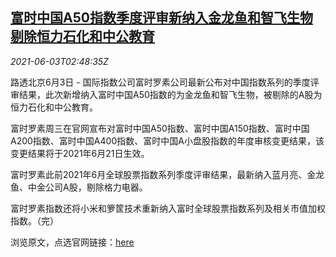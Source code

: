 <!--1622692862000-->
[富时中国A50指数季度评审新纳入金龙鱼和智飞生物 剔除恒力石化和中公教育](https://cn.reuters.com/article/ftse-china-a50-jinlongyu-0603-idCNKCS2DF06C)
------

<div><i>2021-06-03T02:48:35Z</i></div><p>路透北京6月3日 - 国际指数公司富时罗素公司最新公布对中国指数系列的季度评审结果，此次新增纳入富时中国A50指数的为金龙鱼和智飞生物，被剔除的A股为恒力石化和中公教育。</p><p>富时罗素周三在官网宣布对富时中国A50指数、富时中国A150指数、富时中国A200指数、富时中国A400指数、富时中国A小盘股指数的年度审核变更结果，该变更结果将于2021年6月21日生效。</p><p>富时罗素此前2021年6月全球股票指数系列季度评审结果，最新纳入蓝月亮、金龙鱼、中金公司A股，剔除格力电器。</p><p>富时罗素指数还将小米和箩筐技术重新纳入富时全球股票指数系列及相关市值加权指数。（完） </p><p>浏览原文，点选官网链接：<a href="https://research.ftserussell.com/products/index-notices/home/getnotice?id=2600421&amp;_ga=2.39458083.1455929151.1622682176-1106935412.1622682176">here</a></p>
